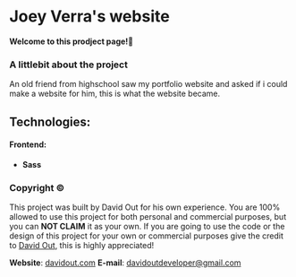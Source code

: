 # Joey Verra's website
**Welcome to this prodject page!👋**

### A littlebit about the project

An old friend from highschool saw my portfolio website and asked if i could make a website for him, this is what the website became.

## Technologies:
 #### Frontend:
  - **Sass**

### Copyright ©
This project was built by David Out for his own experience.
You are 100% allowed to use this project for both personal and commercial purposes, but you can **NOT CLAIM** it as your own.
If you are going to use the code or the design of this project for your own or commercial purposes give the credit to [David Out](https://github.com/DavidOut03/), this is highly appreciated!

**Website**: [davidout.com](https://www.davidout.com/)
**E-mail**: davidoutdeveloper@gmail.com

